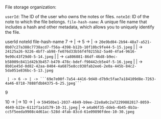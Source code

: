 File storage organization:

`userId`: The ID of the user who owns the notes or files.
`noteId`: ID of the note to which the file belongs.
`file-hash-name`: A unique file name that includes a hash and other metadata, which allows you to uniquely identify the file.

userId noteId file-hash-name
7 -> | -> 5 -> | -> `20e9bd04-2b94-48a7-a521-0b07c27a388c7738acd7-f56a-4398-b12b-10f10bc9fe44-5-15.jpeg`
| | -> `24125a26-9226-4bf7-ab98-fe076d33b56f4f0215b2-5a40-4fa4-9616-9e90c43f29d0-5-14.jpeg`
| | -> `ca806081-86df-46d8-b9ec-b58009c8411d42b3b457-b470-478c-bdef-f90442cb5e4f-5-16.jpeg`
| | -> `8b01e45d-0d82-42aa-8404-4a6875e8cc038fab2ee6-2e0a-445b-84c2-5da051e836bc-5-13.jpeg`

     | -> 6 -> | -> ```69e7e00f-7a54-4416-9d40-d7b9c5fae7a184109d8e-7263-4a46-8718-7888fdb84375-6-25.jpeg```

9

10 -> |-> 10 -> | -> `59450be1-2037-4849-b9ee-22e8a0c2a72299882817-8059-4649-b22e-6112f1a1d179-10-31.jpeg`
| -> `a4a06f35-ddeb-4b45-8b3a-cc5f5eeda9908c4d61ac-528d-4fab-83cd-61e09890fdee-10-30.jpeg`
